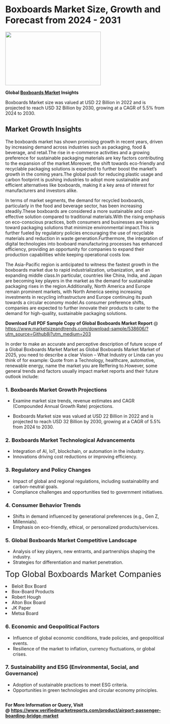 <H1>Boxboards Market Size, Growth and Forecast from 2024 - 2031</H1><img class="aligncenter size-medium wp-image-584254" src="https://thirdeyenews.in/wp-content/uploads/2024/09/Global-Market-Research-300x168.jpeg" alt="" width="300" height="168" /><p><strong>Global&nbsp;<a href="https://www.marketsizeandtrends.com/download-sample/538606/?utm_source=Github8j?utm_medium=203">Boxboards Market</a> Insights</strong></p><p>Boxboards Market size was valued at USD 22 Billion in 2022 and is projected to reach USD 32 Billion by 2030, growing at a CAGR of 5.5% from 2024 to 2030.</p><p><h2>Market Growth Insights</h2> <p>The boxboards market has shown promising growth in recent years, driven by increasing demand across industries such as packaging, food & beverage, and retail.The rise in e-commerce activities and a growing preference for sustainable packaging materials are key factors contributing to the expansion of the market.Moreover, the shift towards eco-friendly and recyclable packaging solutions is expected to further boost the market’s growth in the coming years.The global push for reducing plastic usage and carbon footprint is pushing industries to adopt more sustainable and efficient alternatives like boxboards, making it a key area of interest for manufacturers and investors alike.</p> <p>In terms of market segments, the demand for recycled boxboards, particularly in the food and beverage sector, has been increasing steadily.These boxboards are considered a more sustainable and cost-effective solution compared to traditional materials.With the rising emphasis on eco-conscious practices, both consumers and businesses are leaning toward packaging solutions that minimize environmental impact.This is further fueled by regulatory policies encouraging the use of recyclable materials and reduction in waste generation.Furthermore, the integration of digital technologies into boxboard manufacturing processes has enhanced efficiency, providing an opportunity for companies to expand their production capabilities while keeping operational costs low.</p> <p>The Asia-Pacific region is anticipated to witness the fastest growth in the boxboards market due to rapid industrialization, urbanization, and an expanding middle class.In particular, countries like China, India, and Japan are becoming key players in the market as the demand for sustainable packaging rises in the region.Additionally, North America and Europe remain prominent markets, with North America seeing increasing investments in recycling infrastructure and Europe continuing its push towards a circular economy model.As consumer preference shifts, companies are expected to further innovate their products to cater to the demand for high-quality, sustainable packaging solutions.</p> <p><span class=""><strong>Download Full PDF Sample Copy of Global Boxboards Market Report</strong> @ <a href="https://www.marketsizeandtrends.com/download-sample/538606/?utm_source=Github8j?utm_medium=203" target="_blank">https://www.marketsizeandtrends.com/download-sample/538606/?utm_source=Github8j?utm_medium=203</a></span></p><p>In order to make an accurate and perceptive description of future scope of a Global&nbsp;Boxboards Market Market as Global&nbsp;Boxboards Market Market of 2025, you need to describe a clear Vision &ndash; What Industry or Linda can you think of for example: Quote from a Technology, healthcare, automotive, renewable energy, name the market you are Reffering to.However, some general trends and factors usually impact market reports and their future outlook include:</p><h3>1.&nbsp;<strong>Boxboards Market Growth Projections</strong></h3><ul><li>Examine market size trends, revenue estimates and CAGR (Compounded Annual Growth Rate) projections.</li><li><p>Boxboards Market size was valued at USD 22 Billion in 2022 and is projected to reach USD 32 Billion by 2030, growing at a CAGR of 5.5% from 2024 to 2030.</p></li></ul><h3>2.&nbsp;<strong>Boxboards Market Technological Advancements</strong></h3><ul><li>Integration of AI, IoT, blockchain, or automation in the industry.</li><li>Innovations driving cost reductions or improving efficiency.</li></ul><h3>3.&nbsp;<strong>Regulatory and Policy Changes</strong></h3><ul><li>Impact of global and regional regulations, including sustainability and carbon-neutral goals.</li><li>Compliance challenges and opportunities tied to government initiatives.</li></ul><h3>4.&nbsp;<strong>Consumer Behavior Trends</strong></h3><ul><li>Shifts in demand influenced by generational preferences (e.g., Gen Z, Millennials).</li><li>Emphasis on eco-friendly, ethical, or personalized products/services.</li></ul><h3>5.&nbsp;<strong>Global Boxboards Market Competitive Landscape</strong></h3><ul><li>Analysis of key players, new entrants, and partnerships shaping the industry.</li><li>Strategies for differentiation and market penetration.</li></ul><p data-pm-slice="1 1 []"><span style="color: inherit; font-family: inherit; font-size: 25px;">Top Global Boxboards Market Companies</span></p><div class="" data-test-id=""><p><li>Beloit Box Board</li><li> Box-Board Products</li><li> Robert Hough</li><li> Alton Box Board</li><li> JK Paper</li><li> Metsa Board</li></p></div><h3>6.&nbsp;<strong>Economic and Geopolitical Factors</strong></h3><ul><li>Influence of global economic conditions, trade policies, and geopolitical events.</li><li>Resilience of the market to inflation, currency fluctuations, or global crises.</li></ul><h3>7.&nbsp;<strong>Sustainability and ESG (Environmental, Social, and Governance)</strong></h3><ul><li>Adoption of sustainable practices to meet ESG criteria.</li><li>Opportunities in green technologies and circular economy principles.</li></ul><h2><strong style="font-size: 14px;">For More Information or Query, Visit @&nbsp;</strong><a style="background-color: #ffffff; font-size: 14px;" href="https://www.marketsizeandtrends.com/report/boxboards-market/" target="_blank">https://www.verifiedmarketreports.com/product/airport-passenger-boarding-bridge-market</a></h2>